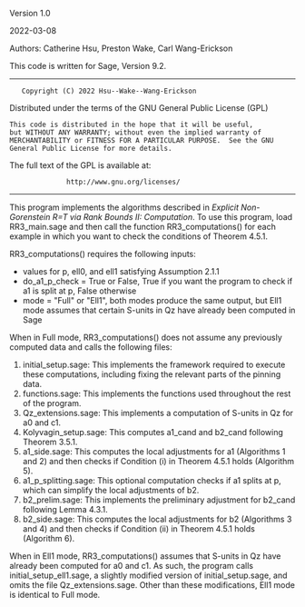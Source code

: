 Version 1.0

2022-03-08

Authors: Catherine Hsu, Preston Wake, Carl Wang-Erickson

This code is written for Sage, Version 9.2.

*****************************************************************************
       Copyright (C) 2022 Hsu--Wake--Wang-Erickson 

  Distributed under the terms of the GNU General Public License (GPL)

    This code is distributed in the hope that it will be useful,
    but WITHOUT ANY WARRANTY; without even the implied warranty of
    MERCHANTABILITY or FITNESS FOR A PARTICULAR PURPOSE.  See the GNU
    General Public License for more details.

  The full text of the GPL is available at:

                  http://www.gnu.org/licenses/
*****************************************************************************

This program implements the algorithms described in _Explicit Non-Gorenstein R=T via Rank Bounds II: Computation_. To use this program, load RR3_main.sage and then call the function RR3_computations() for each example in which you want to check the conditions of Theorem 4.5.1.

RR3_computations() requires the following inputs:
- values for p, ell0, and ell1 satisfying Assumption 2.1.1
- do_a1_p_check = True or False, True if you want the program to check if a1 is split at p, False otherwise
- mode = "Full" or "Ell1", both modes produce the same output, but Ell1 mode assumes that certain S-units in Qz have already been computed in Sage

When in Full mode, RR3_computations() does not assume any previously computed data and calls the following files:

1. initial_setup.sage: This implements the framework required to execute these computations, including fixing the relevant parts of the pinning data.
2. functions.sage: This implements the functions used throughout the rest of the program.
3. Qz_extensions.sage: This implements a computation of S-units in Qz for a0 and c1.
4. Kolyvagin_setup.sage: This computes a1_cand and b2_cand following Theorem 3.5.1.
5. a1_side.sage: This computes the local adjustments for a1 (Algorithms 1 and 2) and then checks if Condition (i) in Theorem 4.5.1 holds (Algorithm 5). 
6. a1_p_splitting.sage: This optional computation checks if a1 splits at p, which can simplify the local adjustments of b2.
7. b2_prelim.sage: This implements the preliminary adjustment for b2_cand following Lemma 4.3.1.
8. b2_side.sage: This computes the local adjustments for b2 (Algorithms 3 and 4) and then checks if Condition (ii) in Theorem 4.5.1 holds (Algorithm 6).

When in Ell1 mode, RR3_computations() assumes that S-units in Qz have already been computed for a0 and c1. As such, the program calls initial_setup_ell1.sage, a slightly modified version of initial_setup.sage, and omits the file Qz_extensions.sage. Other than these modifications, Ell1 mode is identical to Full mode.

